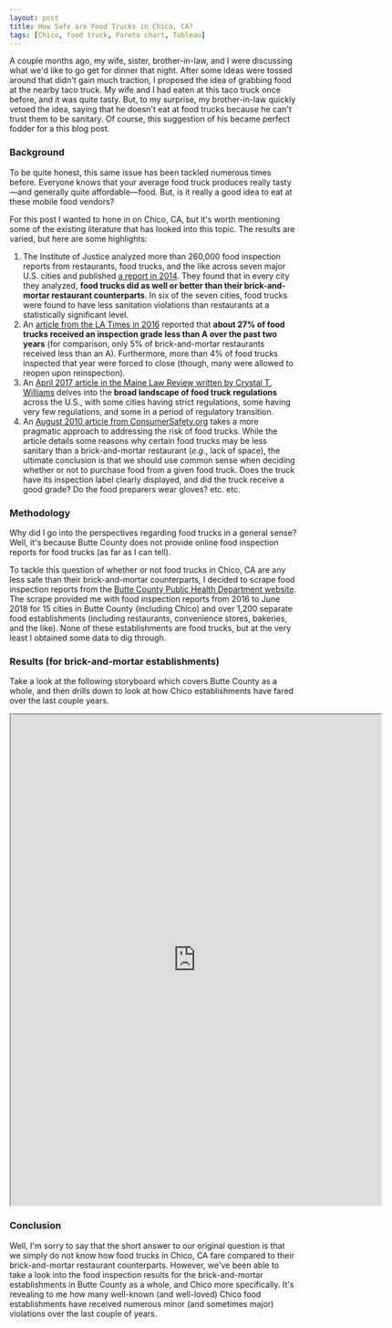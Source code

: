 ```yaml
---
layout: post
title: How Safe are Food Trucks in Chico, CA?
tags: [Chico, food truck, Pareto chart, Tableau]
---
```


A couple months ago, my wife, sister, brother-in-law, and I were discussing what we'd like to go get for dinner that night.  After some ideas were tossed around that didn't gain much traction, I proposed the idea of grabbing food at the nearby taco truck.  My wife and I had eaten at this taco truck once before, and it was quite tasty.  But, to my surprise, my brother-in-law quickly vetoed the idea, saying that he doesn't eat at food trucks because he can't trust them to be sanitary.  Of course, this suggestion of his became perfect fodder for a this blog post.

### Background
To be quite honest, this same issue has been tackled numerous times before.  Everyone knows that your average food truck produces really tasty—and generally quite affordable—food.  But, is it really a good idea to eat at these mobile food vendors?

For this post I wanted to hone in on Chico, CA, but it's worth mentioning some of the existing literature that has looked into this topic.  The results are varied, but here are some highlights:
1. The Institute of Justice analyzed more than 260,000 food inspection reports from restaurants, food trucks, and the like across seven major U.S. cities and published [a report in 2014](http://ij.org/wp-content/uploads/2015/03/street-eats-safe-eats.pdf).  They found that in every city they analyzed, **food trucks did as well or better than their brick-and-mortar restaurant counterparts**.  In six of the seven cities, food trucks were found to have less sanitation violations than restaurants at a statistically significant level.
2. An [article from the LA Times in 2016](http://www.latimes.com/local/california/la-me-food-trucks-20160518-snap-story.html) reported that **about 27% of food trucks received an inspection grade less than A over the past two years** (for comparison, only 5% of brick-and-mortar restaurants received less than an A).  Furthermore, more than 4% of food trucks inspected that year were forced to close (though, many were allowed to reopen upon reinspection).
3. An [April 2017 article in the Maine Law Review written by Crystal T. Williams](https://digitalcommons.mainelaw.maine.edu/cgi/viewcontent.cgi?referer=https://scholar.google.com/&httpsredir=1&article=1123&context=mlr) delves into the **broad landscape of food truck regulations** across the U.S., with some cities having strict regulations, some having very few regulations, and some in a period of regulatory transition.
4. An [August 2010 article from ConsumerSafety.org](https://www.consumersafety.org/news/food/are-food-trucks-worth-the-risk/) takes a more pragmatic approach to addressing the risk of food trucks.  While the article details some reasons why certain food trucks may be less sanitary than a brick-and-mortar restaurant (_e.g._, lack of space), the ultimate conclusion is that we should use common sense when deciding whether or not to purchase food from a given food truck.  Does the truck have its inspection label clearly displayed, and did the truck receive a good grade?  Do the food preparers wear gloves? etc. etc.

### Methodology
Why did I go into the perspectives regarding food trucks in a general sense?  Well, it's because Butte County does not provide online food inspection reports for food trucks (as far as I can tell).

To tackle this question of whether or not food trucks in Chico, CA are any less safe than their brick-and-mortar counterparts, I decided to scrape food inspection reports from the [Butte County Public Health Department website](http://www.buttecounty.net/publichealth/EnvironmentalHealth/ConsumerProtection/FoodInspectionReports.aspx).  The scrape provided me with food inspection reports from 2016 to June 2018 for 15 cities in Butte County (including Chico) and over 1,200 separate food establishments (including restaurants, convenience stores, bakeries, and the like).  None of these establishments are food trucks, but at the very least I obtained some data to dig through.

### Results (for brick-and-mortar establishments)
Take a look at the following storyboard which covers Butte County as a whole, and then drills down to look at how Chico establishments have fared over the last couple years.

<iframe src="https://public.tableau.com/views/ButteCountyFoodInspectionReports/Story1?:showVizHome=no&:embed=true" width="650" height="860"></iframe>

### Conclusion
Well, I'm sorry to say that the short answer to our original question is that we simply do not know how food trucks in Chico, CA fare compared to their brick-and-mortar restaurant counterparts.  However, we've been able to take a look into the food inspection results for the brick-and-mortar establishments in Butte County as a whole, and Chico more specifically.  It's revealing to me how many well-known (and well-loved) Chico food establishments have received numerous minor (and sometimes major) violations over the last couple of years.
